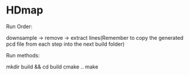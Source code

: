 # HDmap

Run Order:

downsample -> remove -> extract lines(Remember to copy the generated pcd file from each step into the next build folder)

Run methods:

mkdir build && cd build
cmake ..
make

